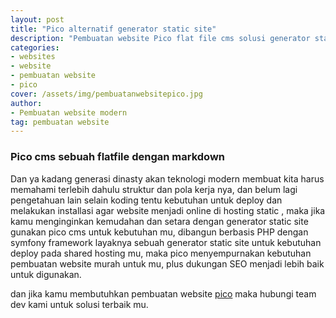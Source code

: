 ```yaml
---
layout: post
title: "Pico alternatif generator static site"
description: "Pembuatan website Pico flat file cms solusi generator static site modern"
categories: 
- websites
- website
- pembuatan website
- pico
cover: /assets/img/pembuatanwebsitepico.jpg
author:
- Pembuatan website modern
tag: pembuatan website
---
```


### Pico cms sebuah flatfile dengan markdown

Dan ya kadang generasi dinasty akan teknologi modern membuat kita harus memahami terlebih dahulu struktur dan pola kerja nya, dan belum lagi pengetahuan lain selain koding tentu kebutuhan untuk deploy dan melakukan installasi agar website menjadi online di hosting static , maka jika kamu menginginkan kemudahan dan setara dengan generator static site gunakan pico cms untuk kebutuhan mu, dibangun berbasis PHP dengan symfony framework layaknya sebuah generator static site untuk kebutuhan deploy pada shared hosting mu, maka pico menyempurnakan kebutuhan pembuatan website murah untuk mu, plus dukungan SEO menjadi lebih baik untuk digunakan.


dan jika kamu membutuhkan pembuatan website [pico](https://picocms.org) maka hubungi team dev kami untuk solusi terbaik mu.